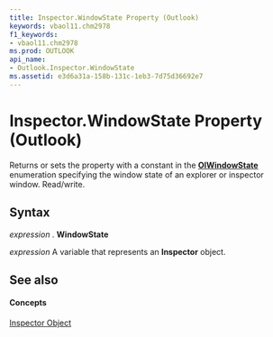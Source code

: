 ```yaml
---
title: Inspector.WindowState Property (Outlook)
keywords: vbaol11.chm2978
f1_keywords:
- vbaol11.chm2978
ms.prod: OUTLOOK
api_name:
- Outlook.Inspector.WindowState
ms.assetid: e3d6a31a-158b-131c-1eb3-7d75d36692e7
---
```



# Inspector.WindowState Property (Outlook)

Returns or sets the property with a constant in the  **[OlWindowState](olwindowstate-enumeration-outlook.md)** enumeration specifying the window state of an explorer or inspector window. Read/write.


## Syntax

 _expression_ . **WindowState**

 _expression_ A variable that represents an **Inspector** object.


## See also


#### Concepts


[Inspector Object](inspector-object-outlook.md)

